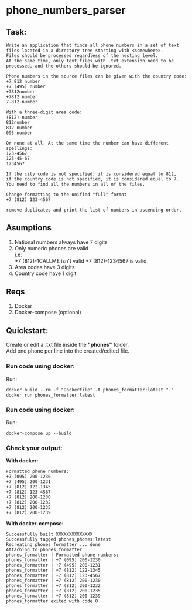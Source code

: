 # phone_numbers_parser

## Task:

    Write an application that finds all phone numbers in a set of text files located in a directory tree starting with <somewhere>. 
    Files should be processed regardless of the nesting level. 
    At the same time, only text files with .txt extension need to be processed, and the others should be ignored.
    
    Phone numbers in the source files can be given with the country code:
    +7 812 number
    +7 (495) number
    +7812number
    +7812 number
    7-812-number
    
    With a three-digit area code:
    (812) number
    812number
    812 number
    095-number

    Or none at all. At the same time the number can have different spellings:
    123-4567
    123-45-67
    1234567
    
    If the city code is not specified, it is considered equal to 812, 
    if the country code is not specified, it is considered equal to 7.
    You need to find all the numbers in all of the files. 
    
    Change formatting to the unified "full" format
    +7 (812) 123-4567
    
    remove duplicates and print the list of numbers in ascending order.

## Asumptions  
1. National numbers always have 7 digits
2. Only numeric phones are valid  
    i.e:   
    +7 (812)-1CALLME isn't valid
    +7 (812)-1234567 is valid
3. Area codes have 3 digits
4. Country code have 1 digit

## Reqs
1. Docker
2. Docker-compose (optional)

## Quickstart:
Create or edit a .txt file inside the **"phones"** folder.   
Add one phone per line into the created/edited file.

### Run code using docker:
Run:  

    docker build --rm -f "Dockerfile" -t phones_formatter:latest "."
    docker run phones_formatter:latest

### Run code using docker:
Run:  

    docker-compose up --build

### Check your output:  
**With docker:** 

    Formatted phone numbers:
    +7 (095) 200-1230
    +7 (495) 200-1231
    +7 (812) 122-1345
    +7 (812) 123-4567
    +7 (812) 200-1230
    +7 (812) 200-1232
    +7 (812) 200-1235
    +7 (812) 200-1239

**With docker-compose:** 

    Successfully built XXXXXXXXXXXXXX
    Successfully tagged phones_phones:latest
    Recreating phones_formatter ... done
    Attaching to phones_formatter
    phones_formatter | Formatted phone numbers:
    phones_formatter | +7 (095) 200-1230
    phones_formatter | +7 (495) 200-1231
    phones_formatter | +7 (812) 122-1345
    phones_formatter | +7 (812) 123-4567
    phones_formatter | +7 (812) 200-1230
    phones_formatter | +7 (812) 200-1232
    phones_formatter | +7 (812) 200-1235
    phones_formatter | +7 (812) 200-1239
    phones_formatter exited with code 0
